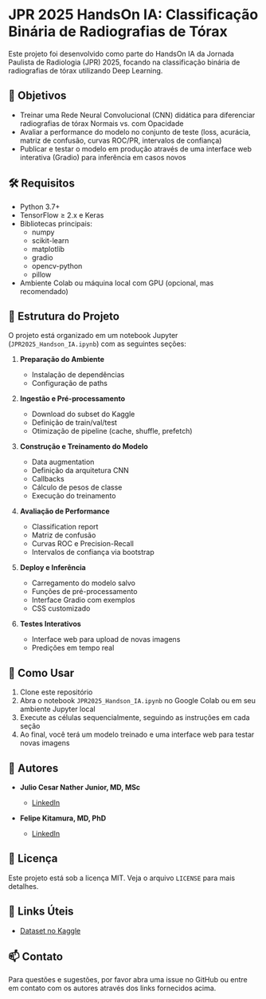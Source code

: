 # JPR 2025 HandsOn IA: Classificação Binária de Radiografias de Tórax

Este projeto foi desenvolvido como parte do HandsOn IA da Jornada Paulista de Radiologia (JPR) 2025, focando na classificação binária de radiografias de tórax utilizando Deep Learning.

## 🎯 Objetivos

- Treinar uma Rede Neural Convolucional (CNN) didática para diferenciar radiografias de tórax Normais vs. com Opacidade
- Avaliar a performance do modelo no conjunto de teste (loss, acurácia, matriz de confusão, curvas ROC/PR, intervalos de confiança)
- Publicar e testar o modelo em produção através de uma interface web interativa (Gradio) para inferência em casos novos

## 🛠️ Requisitos

- Python 3.7+
- TensorFlow ≥ 2.x e Keras
- Bibliotecas principais:
  - numpy
  - scikit-learn
  - matplotlib
  - gradio
  - opencv-python
  - pillow
- Ambiente Colab ou máquina local com GPU (opcional, mas recomendado)

## 📂 Estrutura do Projeto

O projeto está organizado em um notebook Jupyter (`JPR2025_Handson_IA.ipynb`) com as seguintes seções:

1. **Preparação do Ambiente**
   - Instalação de dependências
   - Configuração de paths

2. **Ingestão e Pré-processamento**
   - Download do subset do Kaggle
   - Definição de train/val/test
   - Otimização de pipeline (cache, shuffle, prefetch)

3. **Construção e Treinamento do Modelo**
   - Data augmentation
   - Definição da arquitetura CNN
   - Callbacks
   - Cálculo de pesos de classe
   - Execução do treinamento

4. **Avaliação de Performance**
   - Classification report
   - Matriz de confusão
   - Curvas ROC e Precision-Recall
   - Intervalos de confiança via bootstrap

5. **Deploy e Inferência**
   - Carregamento do modelo salvo
   - Funções de pré-processamento
   - Interface Gradio com exemplos
   - CSS customizado

6. **Testes Interativos**
   - Interface web para upload de novas imagens
   - Predições em tempo real

## 🚀 Como Usar

1. Clone este repositório
2. Abra o notebook `JPR2025_Handson_IA.ipynb` no Google Colab ou em seu ambiente Jupyter local
3. Execute as células sequencialmente, seguindo as instruções em cada seção
4. Ao final, você terá um modelo treinado e uma interface web para testar novas imagens

## 👥 Autores

- **Julio Cesar Nather Junior, MD, MSc**
  - [LinkedIn](https://www.linkedin.com/in/julio-nather-049618181/)

- **Felipe Kitamura, MD, PhD**
  - [LinkedIn](https://www.linkedin.com/in/felipekitamura/)

## 📄 Licença

Este projeto está sob a licença MIT. Veja o arquivo `LICENSE` para mais detalhes.

## 🔗 Links Úteis

- [Dataset no Kaggle](https://www.kaggle.com/datasets/jnather/jpr-2025-handson-ia)

## 📫 Contato

Para questões e sugestões, por favor abra uma issue no GitHub ou entre em contato com os autores através dos links fornecidos acima. 